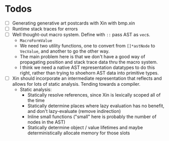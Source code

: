 # Todos

- [ ] Generating generative art postcards with Xin with bmp.xin
- [ ] Runtime stack traces for errors
- [ ] Well thought-out macro system. Define with `::` pass AST as `vec`s.
    - `MacroFormValue`
    - We need two utility functions, one to convert from `[]*astNode` to `VecValue`, and another to go the other way.
    - The main problem here is that we don't have a good way of propagating position and stack trace data thru the macro system.
    - I think we need a native AST representation datatypes to do this right, rather than trying to shoehorn AST data into primitive types.
- [ ] Xin should incorporate an intermediate representation that reflects and allows for lots of static analysis. Tending towards a compiler.
    - Static analysis:
        - Statically resolve references, since Xin is lexically scoped all of the time
        - Statically determine places where lazy evaluation has no benefit, and don't lazy-evaluate (remove indirection)
        - Inline small functions ("small" here is probably the number of nodes in the AST)
        - Statically determine object / value lifetimes and maybe deterministically allocate memory for those slots
